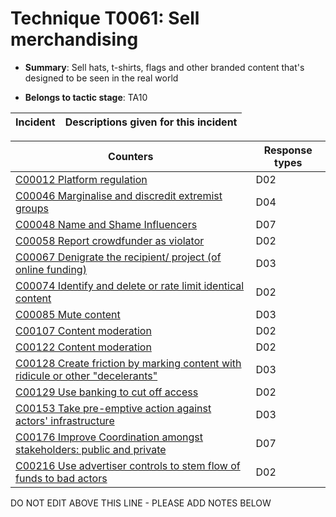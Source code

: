 # Technique T0061: Sell merchandising

* **Summary**: Sell hats, t-shirts, flags and other branded content that's designed to be seen in the real world

* **Belongs to tactic stage**: TA10


| Incident | Descriptions given for this incident |
| -------- | -------------------- |



| Counters | Response types |
| -------- | -------------- |
| [C00012 Platform regulation](../counters/C00012.md) | D02 |
| [C00046 Marginalise and discredit extremist groups](../counters/C00046.md) | D04 |
| [C00048 Name and Shame Influencers](../counters/C00048.md) | D07 |
| [C00058 Report crowdfunder as violator](../counters/C00058.md) | D02 |
| [C00067 Denigrate the recipient/ project (of online funding)](../counters/C00067.md) | D03 |
| [C00074 Identify and delete or rate limit identical content](../counters/C00074.md) | D02 |
| [C00085 Mute content](../counters/C00085.md) | D03 |
| [C00107 Content moderation](../counters/C00107.md) | D02 |
| [C00122 Content moderation](../counters/C00122.md) | D02 |
| [C00128 Create friction by marking content with ridicule or other "decelerants"](../counters/C00128.md) | D03 |
| [C00129 Use banking to cut off access ](../counters/C00129.md) | D02 |
| [C00153 Take pre-emptive action against actors' infrastructure](../counters/C00153.md) | D03 |
| [C00176 Improve Coordination amongst stakeholders: public and private](../counters/C00176.md) | D07 |
| [C00216 Use advertiser controls to stem flow of funds to bad actors](../counters/C00216.md) | D02 |


DO NOT EDIT ABOVE THIS LINE - PLEASE ADD NOTES BELOW